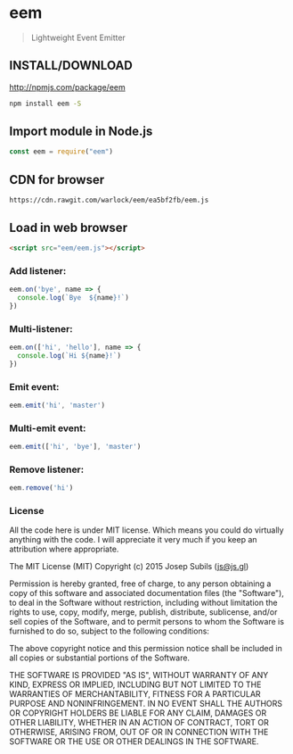 eem
===
> Lightweight Event Emitter

## INSTALL/DOWNLOAD
http://npmjs.com/package/eem

```sh
npm install eem -S
```

## Import module in Node.js
```javascript
const eem = require("eem")
```
## CDN for browser
```
https://cdn.rawgit.com/warlock/eem/ea5bf2fb/eem.js
```

## Load in web browser

```html
<script src="eem/eem.js"></script>
```

### Add listener:
```javascript
eem.on('bye', name => {
  console.log(`Bye  ${name}!`)
})
```

### Multi-listener:
```javascript
eem.on(['hi', 'hello'], name => {
  console.log(`Hi ${name}!`)
})

```

### Emit event:
```javascript
eem.emit('hi', 'master')
```

### Multi-emit event:
```javascript
eem.emit(['hi', 'bye'], 'master')
```

### Remove listener:
```javascript
eem.remove('hi')
```

### License
All the code here is under MIT license. Which means you could do virtually anything with the code. I will appreciate it very much if you keep an attribution where appropriate.

The MIT License (MIT) Copyright (c) 2015 Josep Subils (js@js.gl)

Permission is hereby granted, free of charge, to any person obtaining a copy of this software and associated documentation files (the "Software"), to deal in the Software without restriction, including without limitation the rights to use, copy, modify, merge, publish, distribute, sublicense, and/or sell copies of the Software, and to permit persons to whom the Software is furnished to do so, subject to the following conditions:

The above copyright notice and this permission notice shall be included in all copies or substantial portions of the Software.

THE SOFTWARE IS PROVIDED "AS IS", WITHOUT WARRANTY OF ANY KIND, EXPRESS OR IMPLIED, INCLUDING BUT NOT LIMITED TO THE WARRANTIES OF MERCHANTABILITY, FITNESS FOR A PARTICULAR PURPOSE AND NONINFRINGEMENT. IN NO EVENT SHALL THE AUTHORS OR COPYRIGHT HOLDERS BE LIABLE FOR ANY CLAIM, DAMAGES OR OTHER LIABILITY, WHETHER IN AN ACTION OF CONTRACT, TORT OR OTHERWISE, ARISING FROM, OUT OF OR IN CONNECTION WITH THE SOFTWARE OR THE USE OR OTHER DEALINGS IN THE SOFTWARE.
